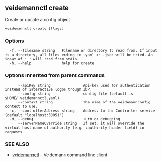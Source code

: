 ## veidemannctl create

Create or update a config object

```
veidemannctl create [flags]
```

### Options

```
  -f, --filename string   Filename or directory to read from. If input is a directory, all files ending in .yaml or .json will be tried. An input of '-' will read from stdin.
  -h, --help              help for create
```

### Options inherited from parent commands

```
      --apiKey string               Api-key used for authentication instead of interactive logon trough IDP.
      --config string               config file (default is $HOME/.veidemannctl.yaml)
      --context string              The name of the veidemannconfig context to use.
  -c, --controllerAddress string    Address to the Controller service (default "localhost:50051")
  -d, --debug                       Turn on debugging
      --serverNameOverride string   If set, it will override the virtual host name of authority (e.g. :authority header field) in requests.
```

### SEE ALSO

* [veidemannctl](veidemannctl.md)	 - Veidemann command line client

